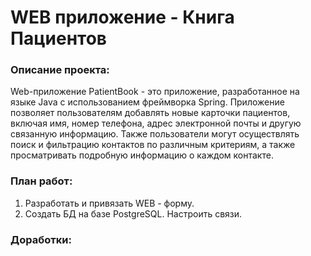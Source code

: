 # WEB приложение - Книга Пациентов

### Описание проекта:

Web-приложение PatientBook - это приложение, 
разработанное на языке Java с использованием фреймворка Spring. Приложение 
позволяет пользователям добавлять новые карточки пациентов, включая имя,
номер телефона, адрес электронной почты и другую связанную информацию. 
Также пользователи могут осуществлять поиск и фильтрацию контактов по 
различным критериям, а также просматривать подробную информацию о каждом
контакте.

### План работ:
1. Разработать и привязать WEB - форму.
2. Создать БД на базе PostgreSQL. Настроить связи.


### Доработки:
